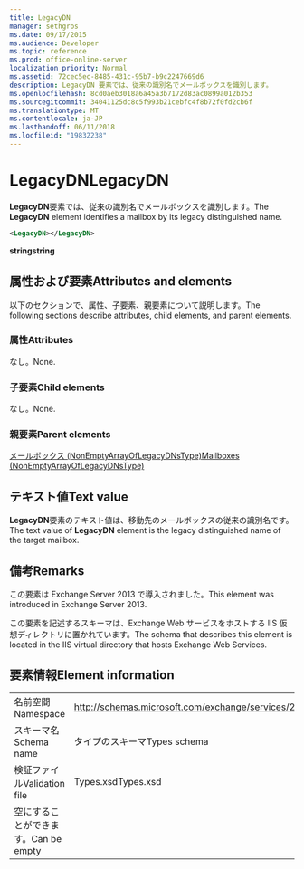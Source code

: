 ```yaml
---
title: LegacyDN
manager: sethgros
ms.date: 09/17/2015
ms.audience: Developer
ms.topic: reference
ms.prod: office-online-server
localization_priority: Normal
ms.assetid: 72cec5ec-8485-431c-95b7-b9c2247669d6
description: LegacyDN 要素では、従来の識別名でメールボックスを識別します。
ms.openlocfilehash: 8cd0aeb3018a6a45a3b7172d83ac0899a012b353
ms.sourcegitcommit: 34041125dc8c5f993b21cebfc4f8b72f0fd2cb6f
ms.translationtype: MT
ms.contentlocale: ja-JP
ms.lasthandoff: 06/11/2018
ms.locfileid: "19832238"
---
```

# <a name="legacydn"></a><span data-ttu-id="89003-103">LegacyDN</span><span class="sxs-lookup"><span data-stu-id="89003-103">LegacyDN</span></span>

<span data-ttu-id="89003-104">**LegacyDN**要素では、従来の識別名でメールボックスを識別します。</span><span class="sxs-lookup"><span data-stu-id="89003-104">The **LegacyDN** element identifies a mailbox by its legacy distinguished name.</span></span> 
  
```XML
<LegacyDN></LegacyDN>
```

<span data-ttu-id="89003-105">**string**</span><span class="sxs-lookup"><span data-stu-id="89003-105">**string**</span></span>

## <a name="attributes-and-elements"></a><span data-ttu-id="89003-106">属性および要素</span><span class="sxs-lookup"><span data-stu-id="89003-106">Attributes and elements</span></span>

<span data-ttu-id="89003-107">以下のセクションで、属性、子要素、親要素について説明します。</span><span class="sxs-lookup"><span data-stu-id="89003-107">The following sections describe attributes, child elements, and parent elements.</span></span>
  
### <a name="attributes"></a><span data-ttu-id="89003-108">属性</span><span class="sxs-lookup"><span data-stu-id="89003-108">Attributes</span></span>

<span data-ttu-id="89003-109">なし。</span><span class="sxs-lookup"><span data-stu-id="89003-109">None.</span></span>
  
### <a name="child-elements"></a><span data-ttu-id="89003-110">子要素</span><span class="sxs-lookup"><span data-stu-id="89003-110">Child elements</span></span>

<span data-ttu-id="89003-111">なし。</span><span class="sxs-lookup"><span data-stu-id="89003-111">None.</span></span>
  
### <a name="parent-elements"></a><span data-ttu-id="89003-112">親要素</span><span class="sxs-lookup"><span data-stu-id="89003-112">Parent elements</span></span>

[<span data-ttu-id="89003-113">メールボックス (NonEmptyArrayOfLegacyDNsType)</span><span class="sxs-lookup"><span data-stu-id="89003-113">Mailboxes (NonEmptyArrayOfLegacyDNsType)</span></span>](mailboxes-nonemptyarrayoflegacydnstype.md)
  
## <a name="text-value"></a><span data-ttu-id="89003-114">テキスト値</span><span class="sxs-lookup"><span data-stu-id="89003-114">Text value</span></span>

<span data-ttu-id="89003-115">**LegacyDN**要素のテキスト値は、移動先のメールボックスの従来の識別名です。</span><span class="sxs-lookup"><span data-stu-id="89003-115">The text value of **LegacyDN** element is the legacy distinguished name of the target mailbox.</span></span> 
  
## <a name="remarks"></a><span data-ttu-id="89003-116">備考</span><span class="sxs-lookup"><span data-stu-id="89003-116">Remarks</span></span>

<span data-ttu-id="89003-117">この要素は Exchange Server 2013 で導入されました。</span><span class="sxs-lookup"><span data-stu-id="89003-117">This element was introduced in Exchange Server 2013.</span></span>
  
<span data-ttu-id="89003-118">この要素を記述するスキーマは、Exchange Web サービスをホストする IIS 仮想ディレクトリに置かれています。</span><span class="sxs-lookup"><span data-stu-id="89003-118">The schema that describes this element is located in the IIS virtual directory that hosts Exchange Web Services.</span></span>
  
## <a name="element-information"></a><span data-ttu-id="89003-119">要素情報</span><span class="sxs-lookup"><span data-stu-id="89003-119">Element information</span></span>

|||
|:-----|:-----|
|<span data-ttu-id="89003-120">名前空間</span><span class="sxs-lookup"><span data-stu-id="89003-120">Namespace</span></span>  <br/> |http://schemas.microsoft.com/exchange/services/2006/types  <br/> |
|<span data-ttu-id="89003-121">スキーマ名</span><span class="sxs-lookup"><span data-stu-id="89003-121">Schema name</span></span>  <br/> |<span data-ttu-id="89003-122">タイプのスキーマ</span><span class="sxs-lookup"><span data-stu-id="89003-122">Types schema</span></span>  <br/> |
|<span data-ttu-id="89003-123">検証ファイル</span><span class="sxs-lookup"><span data-stu-id="89003-123">Validation file</span></span>  <br/> |<span data-ttu-id="89003-124">Types.xsd</span><span class="sxs-lookup"><span data-stu-id="89003-124">Types.xsd</span></span>  <br/> |
|<span data-ttu-id="89003-125">空にすることができます。</span><span class="sxs-lookup"><span data-stu-id="89003-125">Can be empty</span></span>  <br/> ||
   

